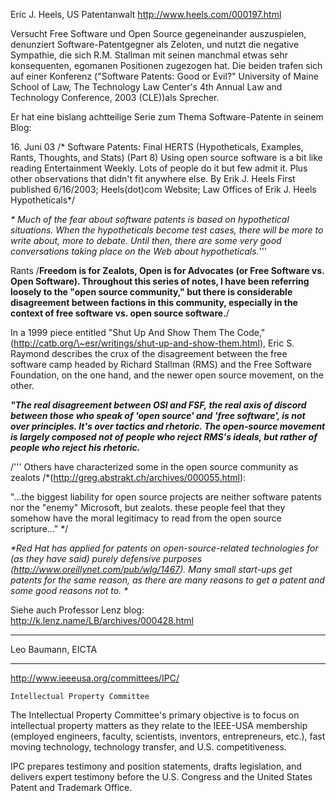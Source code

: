 Eric J. Heels, US Patentanwalt <http://www.heels.com/000197.html>

Versucht Free Software und Open Source gegeneinander auszuspielen,
denunziert Software-Patentgegner als Zeloten, und nutzt die negative
Sympathie, die sich R.M. Stallman mit seinen manchmal etwas sehr
konsequenten, egomanen Positionen zugezogen hat. Die beiden trafen sich
auf einer Konferenz (\"Software Patents: Good or Evil?\" University of
Maine School of Law, The Technology Law Center\'s 4th Annual Law and
Technology Conference, 2003 (CLE))als Sprecher.

Er hat eine bislang achtteilige Serie zum Thema Software-Patente in
seinem Blog:

16\. Juni 03 /\* Software Patents: Final HERTS (Hypotheticals, Examples,
Rants, Thoughts, and Stats) (Part 8) Using open source software is a bit
like reading Entertainment Weekly. Lots of people do it but few admit
it. Plus other observations that didn\'t fit anywhere else. By Erik J.
Heels First published 6/16/2003; Heels(dot)com Website; Law Offices of
Erik J. Heels Hypotheticals\*/

*\* Much of the fear about software patents is based on hypothetical
situations. When the hypotheticals become test cases, there will be more
to write about, more to debate. Until then, there are some very good
conversations taking place on the Web about hypotheticals.*\'\'\'

Rants /**Freedom is for Zealots, Open is for Advocates (or Free Software
vs. Open Software). Throughout this series of notes, I have been
referring loosely to the \"open source community,\" but there is
considerable disagreement between factions in this community, especially
in the context of free software vs. open source software.**/

In a 1999 piece entitled \"Shut Up And Show Them The Code,\"
(http://catb.org/\~esr/writings/shut-up-and-show-them.html), Eric S.
Raymond describes the crux of the disagreement between the free software
camp headed by Richard Stallman (RMS) and the Free Software Foundation,
on the one hand, and the newer open source movement, on the other.

***\"The real disagreement between OSI and FSF, the real axis of discord
between those who speak of \'open source\' and \'free software\', is not
over principles. It\'s over tactics and rhetoric. The open-source
movement is largely composed not of people who reject RMS\'s ideals, but
rather of people who reject his rhetoric.***

/\'\'\' Others have characterized some in the open source community as
zealots /\*(http://greg.abstrakt.ch/archives/000055.html):

\"\...the biggest liability for open source projects are neither
software patents nor the \"enemy\" Microsoft, but zealots. these people
feel that they somehow have the moral legitimacy to read from the open
source scripture\...\" \*/

*\*Red Hat has applied for patents on open-source-related technologies
for (as they have said) purely defensive purposes
(http://www.oreillynet.com/pub/wlg/1467). Many small start-ups get
patents for the same reason, as there are many reasons to get a patent
and some good reasons not to. \**

Siehe auch Professor Lenz blog:
<http://k.lenz.name/LB/archives/000428.html>

------------------------------------------------------------------------

Leo Baumann, EICTA

------------------------------------------------------------------------

<http://www.ieeeusa.org/committees/IPC/>

`Intellectual Property Committee`

The Intellectual Property Committee\'s primary objective is to focus on
intellectual property matters as they relate to the IEEE-USA membership
(employed engineers, faculty, scientists, inventors, entrepreneurs,
etc.), fast moving technology, technology transfer, and U.S.
competitiveness.

IPC prepares testimony and position statements, drafts legislation, and
delivers expert testimony before the U.S. Congress and the United States
Patent and Trademark Office.
